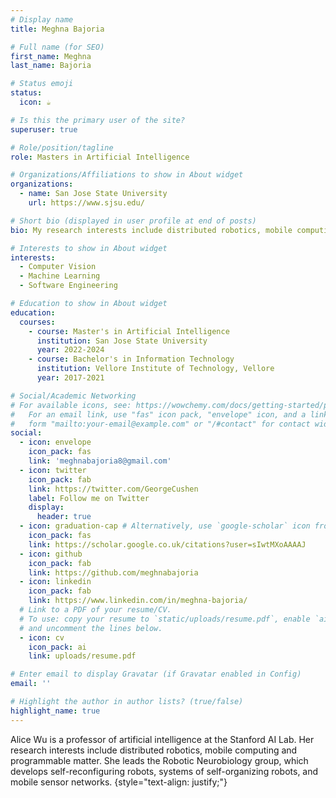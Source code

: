 ```yaml
---
# Display name
title: Meghna Bajoria

# Full name (for SEO)
first_name: Meghna
last_name: Bajoria

# Status emoji
status:
  icon: ☕️

# Is this the primary user of the site?
superuser: true

# Role/position/tagline
role: Masters in Artificial Intelligence

# Organizations/Affiliations to show in About widget
organizations:
  - name: San Jose State University
    url: https://www.sjsu.edu/

# Short bio (displayed in user profile at end of posts)
bio: My research interests include distributed robotics, mobile computing and programmable matter.

# Interests to show in About widget
interests:
  - Computer Vision
  - Machine Learning
  - Software Engineering

# Education to show in About widget
education:
  courses:
    - course: Master's in Artificial Intelligence
      institution: San Jose State University
      year: 2022-2024
    - course: Bachelor's in Information Technology
      institution: Vellore Institute of Technology, Vellore
      year: 2017-2021

# Social/Academic Networking
# For available icons, see: https://wowchemy.com/docs/getting-started/page-builder/#icons
#   For an email link, use "fas" icon pack, "envelope" icon, and a link in the
#   form "mailto:your-email@example.com" or "/#contact" for contact widget.
social:
  - icon: envelope
    icon_pack: fas
    link: 'meghnabajoria8@gmail.com'
  - icon: twitter
    icon_pack: fab
    link: https://twitter.com/GeorgeCushen
    label: Follow me on Twitter
    display:
      header: true
  - icon: graduation-cap # Alternatively, use `google-scholar` icon from `ai` icon pack
    icon_pack: fas
    link: https://scholar.google.co.uk/citations?user=sIwtMXoAAAAJ
  - icon: github
    icon_pack: fab
    link: https://github.com/meghnabajoria
  - icon: linkedin
    icon_pack: fab
    link: https://www.linkedin.com/in/meghna-bajoria/
  # Link to a PDF of your resume/CV.
  # To use: copy your resume to `static/uploads/resume.pdf`, enable `ai` icons in `params.yaml`,
  # and uncomment the lines below.
  - icon: cv
    icon_pack: ai
    link: uploads/resume.pdf

# Enter email to display Gravatar (if Gravatar enabled in Config)
email: ''

# Highlight the author in author lists? (true/false)
highlight_name: true
---
```


Alice Wu is a professor of artificial intelligence at the Stanford AI Lab. Her research interests include distributed robotics, mobile computing and programmable matter. She leads the Robotic Neurobiology group, which develops self-reconfiguring robots, systems of self-organizing robots, and mobile sensor networks.
{style="text-align: justify;"}
